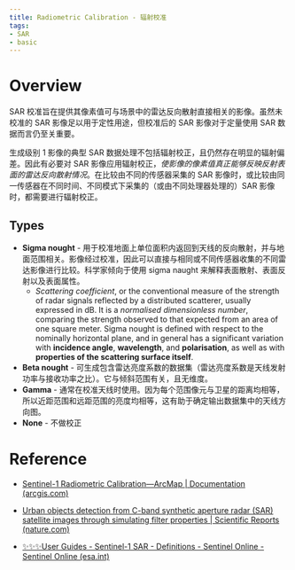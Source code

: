 ```yaml
---
title: Radiometric Calibration - 辐射校准
tags:
- SAR
- basic
---
```


# Overview
SAR 校准旨在提供其像素值可与场景中的雷达反向散射直接相关的影像。虽然未校准的 SAR 影像足以用于定性用途，但校准后的 SAR 影像对于定量使用 SAR 数据而言仍至关重要。

生成级别 1 影像的典型 SAR 数据处理不包括辐射校正，且仍然存在明显的辐射偏差。因此有必要对 SAR 影像应用辐射校正，*使影像的像素值真正能够反映反射表面的雷达反向散射情况*。在比较由不同的传感器采集的 SAR 影像时，或比较由同一传感器在不同时间、不同模式下采集的（或由不同处理器处理的）SAR 影像时，都需要进行辐射校正。

## Types
* **Sigma nought** - 用于校准地面上单位面积内返回到天线的反向散射，并与地面范围相关。影像经过校准，因此可以直接与相同或不同传感器收集的不同雷达影像进行比较。科学家倾向于使用 sigma naught 来解释表面散射、表面反射以及表面属性。
	* *Scattering coefficient*, or the conventional measure of the strength of radar signals reflected by a distributed scatterer, usually expressed in dB. It is a *normalised dimensionless number*, comparing the strength observed to that expected from an area of one square meter. Sigma nought is defined with respect to the nominally horizontal plane, and in general has a significant variation with **incidence angle**, **wavelength**, and **polarisation**, as well as with **properties of the scattering surface itself**.
* **Beta nought** - 可生成包含雷达亮度系数的数据集（雷达亮度系数是天线发射功率与接收功率之比）。它与倾斜范围有关，且无维度。
* **Gamma** - 通常在校准天线时使用。因为每个范围像元与卫星的距离均相等，所以近距范围和远距范围的亮度均相等，这有助于确定输出数据集中的天线方向图。
* **None** - 不做校正



# Reference

* [Sentinel-1 Radiometric Calibration—ArcMap | Documentation (arcgis.com)](https://desktop.arcgis.com/en/arcmap/latest/manage-data/raster-and-images/sentinel-1-radiometric-calibration.htm)

* [Urban objects detection from C-band synthetic aperture radar (SAR) satellite images through simulating filter properties | Scientific Reports (nature.com)](https://www.nature.com/articles/s41598-021-85121-9)

* [✨✨✨User Guides - Sentinel-1 SAR - Definitions - Sentinel Online - Sentinel Online (esa.int)](https://sentinel.esa.int/web/sentinel/user-guides/sentinel-1-sar/definitions)

